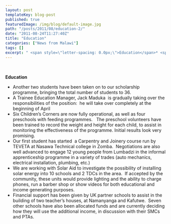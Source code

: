 ```yaml
---
layout: post
templateKey: blog-post
published: true
featuredImage: /img/blog/default-image.jpg
path: "/posts/2011/08/education-2/"
date: "2011-08-24T11:27:40Z"
title: "Education"
categories: ["News from Malawi"]
tags: []
excerpt: " <span style=\"letter-spacing: 0.0px;\">Education</span>* <span style=\"letter-spacing: 0.0px;\">Fi..."
---
```


 

<span style="letter-spacing: 0.0px;">**Education**</span>

* <span style="letter-spacing: 0.0px;">Another two students have been taken on to our scholarship programme, bringing the total number of students to 36.</span>
* <span style="letter-spacing: 0.0px;">A Trainee Education Manager, Jack Maduka  is gradually taking over the responsibilities of the position:  he will take over completely at the beginning of April</span>
* <span style="letter-spacing: 0.0px;">Six Children’s Corners are now fully operational, as well as four preschools with feeding programmes.   The preschool volunteers have been trained to record the weight and height for each child, to assist in monitoring the effectiveness of the programme. Initial results look very promising.  </span>
* <span style="letter-spacing: 0.0px;">Our first student has started  a Carpentry and Joinery course run by TEVETA at Nasawa Technical college in Zomba.  Negotiations are also well advanced to engage 12 young people from Lumbadzi in the informal apprenticeship programme in a variety of trades (auto mechanics, electrical installation, plumbing, etc.)</span>
* <span style="letter-spacing: 0.0px;">We are working with Solar Aid to investigate the possibility of installing solar energy into 10 schools and 2 TDCs in the area.  If accepted by the community, these units would provide lighting and the ability to charge phones, run a barber shop or show videos for both educational and income generating purposes.</span>
* <span style="letter-spacing: 0.0px;">Financial support has been given by UK partner schools to assist in the building of two teacher’s houses, at Namanyanga and Kafutwe.  Seven other schools have also been allocated funds and are currently deciding how they will use the additional income, in discussion with their SMCs and PTAs.</span>
